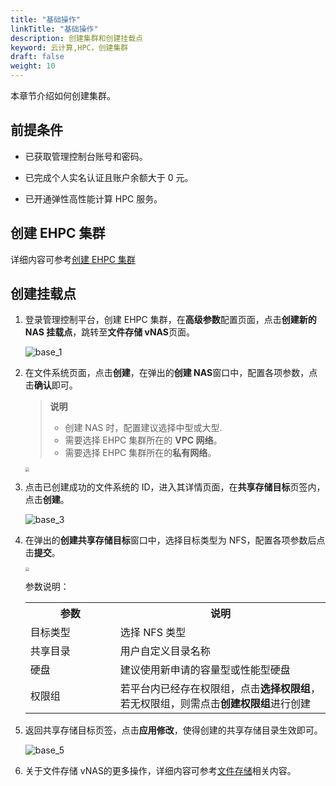```yaml
---
title: "基础操作"
linkTitle: "基础操作"
description: 创建集群和创建挂载点
keyword: 云计算,HPC，创建集群
draft: false
weight: 10
---
```


本章节介绍如何创建集群。

## 前提条件

- 已获取管理控制台账号和密码。

- 已完成个人实名认证且账户余额大于 0 元。

- 已开通弹性高性能计算 HPC 服务。



## 创建 EHPC 集群

详细内容可参考[创建 EHPC 集群](/compute/hpc/quick-start/create_ehpc)


## 创建挂载点

1. 登录管理控制平台，创建 EHPC 集群，在**高级参数**配置页面，点击**创建新的 NAS 挂载点**，跳转至**文件存储 vNAS**页面。

   ![base_1](../../_images/base_1.png)

2. 在文件系统页面，点击**创建**，在弹出的**创建 NAS**窗口中，配置各项参数，点击**确认**即可。
   > **说明**
   >
   > - 创建 NAS 时，配置建议选择中型或大型.
   > - 需要选择 EHPC 集群所在的 **VPC 网络**。
   > - 需要选择 EHPC 集群所在的**私有网络**。

   <img src="../../_images/base_2.png" style="zoom:40%;" />


3. 点击已创建成功的文件系统的 ID，进入其详情页面，在**共享存储目标**页签内，点击**创建**。

   ![base_3](../../_images/base_3.png)

4. 在弹出的**创建共享存储目标**窗口中，选择目标类型为 NFS，配置各项参数后点击**提交**。

   <img src="../../_images/base_4.png" style="zoom:40%;" />

   参数说明：

    <table>
    <tr>
     <th style="width:30%">参数</th>
     <th style="width:70%">说明</th>
    </tr>
    <tr>
     <td>目标类型</td>
     <td> 选择 NFS 类型</td>
    </tr>
    <tr>
     <td>共享目录</td>
     <td>用户自定义目录名称</td>
    </tr>
    <tr>
     <td>硬盘</td>
     <td>建议使用新申请的容量型或性能型硬盘</td>
    </tr>
    <tr>
     <td>权限组</td>
     <td>若平台内已经存在权限组，点击<b>选择权限组</b>，若无权限组，则需点击<b>创建权限组</b>进行创建</td>
    </tr>
    </table>

5. 返回共享存储目标页签，点击**应用修改**，使得创建的共享存储目录生效即可。

    ![base_5](../../_images/base_5.png)

6. 关于文件存储 vNAS的更多操作，详细内容可参考[文件存储](/storage/vnas/intro/introduction)相关内容。

